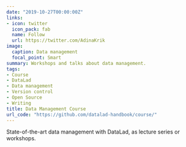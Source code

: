 ```yaml
---
date: "2019-10-27T00:00:00Z"
links:
- icon: twitter
  icon_pack: fab
  name: Follow
  url: https://twitter.com/AdinaKrik
image:
  caption: Data management
  focal_point: Smart
summary: Workshops and talks about data management.
tags:
- Course
- DataLad
- Data management
- Version control
- Open Source
- Writing
title: Data Management Course
url_code: "https://github.com/datalad-handbook/course/"
---
```

State-of-the-art data management with DataLad, as lecture series or workshops.